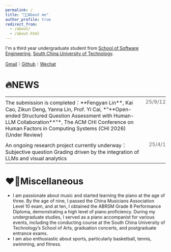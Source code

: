 ```yaml
---
permalink: /
title: "👨‍🎓About me"
author_profile: true
redirect_from:
  - /about/
  - /about.html
---
```

I'm a third year undergraduate student from [School of Software Engineering](https://www2.scut.edu.cn/sse/), [South China University of Technology](https://www.scut.edu.cn/new/).

[Gmail](Daniellin040608@gmail.com)｜[Github](https://github.com/NorthXyRan)｜[Wechat](../images/wechat.jpg)

# 🔥NEWS

<table style="width:100%; border:none; border-collapse:collapse;">
<tr style="border:none;">
<td style="border:none; padding:5px 20px 5px 0; vertical-align:top;">The submission is completed：**Fengyan Lin**, Kai Cao, Zikun Deng, Yanna Lin, Prof. Yi Cai, *"**Open-ended Structured Question Assessment with Human-LLM Collaboration**"*, The ACM CHI Conference on Human Factors in Computing Systems (CHI 2026) (Under Review)</td>
<td style="border:none; text-align:right; white-space:nowrap; vertical-align:top; padding:5px 0; color:#666;">25/9/12</td>
</tr>
<tr style="border:none;">
<td style="border:none; padding:5px 20px 5px 0; vertical-align:top;">An ongoing research project currently underway：Subjective question Grading driven by the integration of LLMs and visual analytics</td>
<td style="border:none; text-align:right; white-space:nowrap; vertical-align:top; padding:5px 0; color:#666;">25/4/1</td>
</tr>
</table>

# ❤️‍🔥Miscellaneous

- I am passionate about music and started learning the piano at the age of three. By the age of nine, I passed the China Musicians Association Level 10 exam, and at ten, I obtained the ABRSM Grade 8 Performance Diploma, demonstrating a high level of piano proficiency. During my undergraduate studies, I served as a piano accompanist for various events, including the conducting course at the South China University of Technology’s School of Arts, graduation concerts, and postgraduate entrance exams.
- I am also enthusiastic about sports, particularly basketball, tennis, swimming, and fitness.
